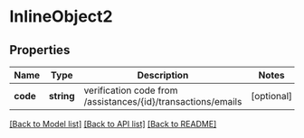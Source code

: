 # InlineObject2

## Properties
Name | Type | Description | Notes
------------ | ------------- | ------------- | -------------
**code** | **string** | verification code from /assistances/{id}/transactions/emails | [optional] 

[[Back to Model list]](../README.md#documentation-for-models) [[Back to API list]](../README.md#documentation-for-api-endpoints) [[Back to README]](../README.md)


